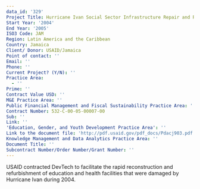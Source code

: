 ```yaml
---
data_id: '329'
Project Title: Hurricane Ivan Social Sector Infrastructure Repair and Reconstruction
Start Year: '2004'
End Year: '2005'
ISO3 Code: JAM
Region: Latin America and the Caribbean
Country: Jamaica
Client/ Donor: USAID/Jamaica
Point of contact: ''
Email: ''
Phone: ''
Current Project? (Y/N): ''
Practice Area:
  - ''
Prime: ''
Contract Value USD: ''
M&E Practice Area: ''
Public Financial Management and Fiscal Sustainability Practice Area: ''
Contract Number: 532-C-00-05-00007-00
Sub: ''
Link: ''
'Education, Gender, and Youth Development Practice Area': ''
Link to the document file: 'http://pdf.usaid.gov/pdf_docs/Pdacj903.pdf'
Knowledge Management and Data Analytics Practice Area: ''
Document Title: ''
Subcontract Number/Order Number/Grant Number: ''
---
```

USAID contracted DevTech to facilitate the rapid reconstruction and refurbishment of education and health facilities that were damaged by Hurricane Ivan during 2004.